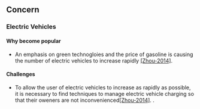 ## Concern

### Electric Vehicles

#### Why become popular
- An emphasis on green technogloies and the price of gasoline is causing the number of electric vehicles to increase rapidly [[Zhou-2014]](http://arxiv.org/ftp/arxiv/papers/1402/1402.2489.pdf). 

#### Challenges
- To allow the user of electric vehicles to increase as rapidly as possible, it is necessary to find techniques to manage electric vehicle charging so that their oweners are not inconvenienced[[Zhou-2014]](http://arxiv.org/ftp/arxiv/papers/1402/1402.2489.pdf). . 
